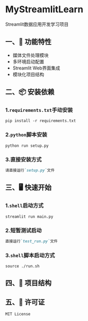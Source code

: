 # MyStreamlitLearn

Streamlit数据应用开发学习项目

## 一、🚀 功能特性

- 媒体文件处理模块
- 多环境启动配置
- Streamlit Web界面集成
- 模块化项目结构

## 二、📦 安装依赖

### 1.`requirements.txt`手动安装

```shell
pip install -r requirements.txt
```

### 2.`python`脚本安装

```shell
python run setup.py
```

### 3.直接安装方式

```markdown
请直接运行`setup.py`文件
```

## 三、🖥 快速开始

### 1.`shell`启动方式

```shell
streamlit run main.py
```

### 2.短暂测试启动

```markdown
直接运行`test_run.py`文件
```

### 3.`shell`脚本启动方式
```shell
source ./run.sh
```

## 四、📂 项目结构

## 五、📄 许可证

`MIT License`
